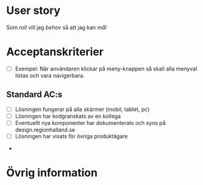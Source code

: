 # User story
Som _roll_ vill jag _behov_ så att jag kan _mål_

# Acceptanskriterier

- [ ] Exempel: När användaren klickar på meny-knappen så skall alla menyval listas och vara navigerbara.

## Standard AC:s
- [ ] Lösningen fungerar på alla skärmer (mobil, tablet, pc)
- [ ] Lösningen har kodgranskats av en kollega
- [ ] Eventuellt nya komponenter har dokumenterats och syns på design.regionhalland.se
- [ ] Lösningen har visats för övriga produktägare
- 

# Övrig information
